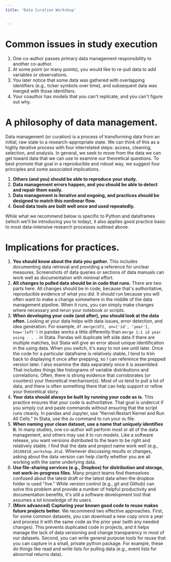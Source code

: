 ```yaml
---
title: 'Data Curation Workshop'


---
```


# Common issues in study execution

1. One co-author passes primary data management responsibility to another co-author.
1. At some point (or many points), you would like to re-pull data to add variables or observations.
1. You later notice that some data was gathered with overlapping identifiers (e.g., ticker symbols over time), and subsequent data was merged with those identifiers.
1. Your coauthor has models that you can't replicate, and you can't figure out why.


# A philosophy of data management.

Data management (or curation) is a process of transforming data from an initial, raw state to a research-appropriate state.
We can think of this as a highly iterative process with four interrelated steps: access, cleaning, selection, and analysis.
In general, we seek to move from the data we can get toward data that we can use to examine our theoretical questions.
To best promote that goal in a reproducible and robust way, we suggest four principles and some associated implications.

1. **Others (and you) should be able to reproduce your study.**
1. **Data management errors happen, and you should be able to detect and repair them easily.**
1. **Data management is iterative and ongoing, and practices should be designed to match this nonlinear flow.**
1. **Good data tools are built well once and used repeatedly.**

While what we recommend below is specific to Python and dataframes (which we'll be introducing you to today), it also applies good practice basic to most data-intensive research processes outlined above.

# Implications for practices.

1. **You should know about the data you gather.** This includes documenting data retrieval and providing a reference for unclear measures. Screenshots of data queries or sections of data manuals can work well as documentation with minimal effort.
1. **All changes to pulled data should be in code that runs.** There are two parts here. All changes should be in code, because that's authoritative, reproducible  evidence of what you did. It should run because you will often want to make a change somewhere in the middle of the data management pipeline. When it runs, you can simply make changes where necessary and rerun your notebook or scripts.
1. **When developing your code (and after), you should look at the data often.** Looking at your data helps with data issues, error detection, and idea generation. For example, `df.merge(df2, on=['id', 'year'], how='left')` in pandas works a little differently than `merge 1:1 id year using . . .` in Stata. Pandas will duplicate left side data if there are multiple matches, but Stata will give an error about unique identification in the using data. When you switch, it's easy to not see until later. Once the code for a particular dataframe is relatively stable, I tend to trim back to displaying it once after prepping, so I can reference the prepped version later. I also examine the data separately once it is assembled. That includes things like histograms of variable distributions and correlations. Often, there is strong evidence that corroborates (or counters) your theoretical mechanism(s). Most of us tend to pull a lot of data, and there is often something there that can help support or refine your theoretical story.
1. **Your data should always be built by running your code as is.** This practice ensures that your code is authoritative. That goal is undercut if you simply cut and paste commands without ensuring that the script runs cleanly. In pandas and Jupyter, use "Kernel:Restart Kernel and Run All Cells." In Stata, use the `do` command to run your `do` file.
1. **When naming your clean dataset, use a name that uniquely identifies it.** In many studies, one co-author will perform most or all of the data management, and others may use it to run models. Like a software release, you want versions distributed to the team to be right and relatively stable. I find that the date and project name work well (e.g., `20180418_workshop.dta`). Whenever discussing results or changes, asking about the data version can help clarify whether you are all working with the same underlying data.
1. **Use file-sharing services (e.g., Dropbox) for distribution and storage, not work-in-progress files.** Many project teams find themselves confused about the latest draft or the latest data when the dropbox folder is used "live." While version control (e.g., git and Github) can solve this problem and provide a number of helpful productivity and documentation benefits, it's still a software development tool that assumes a lot knowledge of its users.
1. **(More advanced) Capturing your known good code to reuse makes future projects better.** We recommend two effective approaches. First, for some common datasets, you can download a new copy once a year and process it with the same code as the prior year (with any needed changes). This prevents duplicated code in projects, and it helps manage the lack of data versioning and change transparency in most of our datasets. Second, you can write general purpose tools for reuse that you can capture in a small, private python package. For example, these do things like read and write lists for pulling data (e.g., event lists for abnormal returns data).

